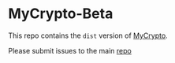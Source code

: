 # MyCrypto-Beta

This repo contains the `dist` version of [MyCrypto](https://github.com/MyCryptoHQ/MyCrypto).

Please submit issues to the main [repo](https://github.com/MyCryptoHQ/MyCrypto/issues)
